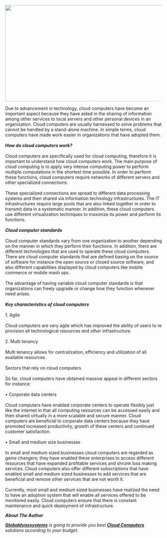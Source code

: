 <p><img src="http://static.wixstatic.com/media/9c608a_8ff6564e7c664e82a08c7049e1999765.png_srz_1007_407_85_22_0.50_1.20_0.00_png_srz" border="0" width="517" height="309" /></p>

<p>Due to advancement in technology, cloud computers have become an important aspect because they have aided in the sharing of information among other services to local servers and other personal devices in an organization. Cloud computers are usually harnessed to solve problems that cannot be handled by a stand-alone machine. In simple terms, cloud computers have made work easier in organizations that have adopted them.<br /><br /><em><strong>How do cloud computers work?</strong></em><br /><br />Cloud computers are specifically used for cloud computing, therefore it is important to understand how cloud computers work. The main purpose of cloud computing is to apply very intense computing power to perform multiple computations in the shortest time possible. In order to perform these functions, cloud computers require networks of different servers and other specialized connections. <br /><br />These specialized connections are spread to different data processing systems and then shared via information technology infrastructures. The IT infrastructures require large pools that are also linked together in order to transmit data in a systematic manner. In addition, these cloud computers use different virtualization techniques to maximize its power and perform its functions.<br /><br /><em><strong>Cloud computer standards</strong></em><br /><br />Cloud computer standards vary from one organization to another depending on the manner in which they perform their functions. In addition, there are different technologies that are used to operate these cloud computers. There are cloud computer standards that are defined basing on the source of software for instance the open source or closed source software, and also different capabilities displayed by cloud computers like mobile commerce or mobile mash ups.<br /><br />The advantage of having variable cloud computer standards is that organizations can freely upgrade or change how they function whenever need arises.<br /><br /><em><strong>Key characteristics of cloud computers</strong></em><br /><br />1.    Agile <br /><br />Cloud computers are very agile which has improved the ability of users to re provision all technological resources and other infrastructure.<br /><br />2.    Multi tenancy<br /><br />Multi tenancy allows for centralization, efficiency and utilization of all available resources.<br /><br />Sectors that rely on cloud computers<br /><br />So far, cloud computers have obtained massive appeal in different sectors for instance:<br /><br />•    Corporate data centers<br /><br />Cloud computers have enabled corporate centers to operate flexibly just like the internet in that all computing resources can be accessed easily and then shared virtually in a more scalable and secure manner. Cloud computers are beneficial to corporate data centers because they have promoted increased productivity, growth of these centers and continued customer satisfaction.<br /><br />•    Small and medium size businesses<br /><br />In small and medium sized businesses cloud computers are regarded as game changers; they have enabled these enterprises to access different resources that have expanded profitable services and shrunk loss making services.  Cloud computers also offer different subscriptions that have enabled small and medium sized businesses to add services that are beneficial and remove other services that are not worth it. <br /><br />Currently, most small and medium sized businesses have realized the need to have an adoption system that will enable all services offered to be monitored easily. Cloud computers ensure that there is constant maintenance and quick deployment of infrastructure.</p>

<p><em><strong>About The Author</strong></em></p>

<p><em><strong><a href="http://www.globaldynesystems.net/">Globaldynesystems</a></strong> is going to provide you best <strong><a href="http://www.globaldynesystems.net/">Cloud Computers</a></strong> solutions according to your budget.</em></p>
